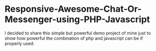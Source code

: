 # Responsive-Awesome-Chat-Or-Messenger-using-PHP-Javascript
I decided to share this simple but powerful demo project of mine just to show how powerful the combination of php and javascript can be if properly used. 
